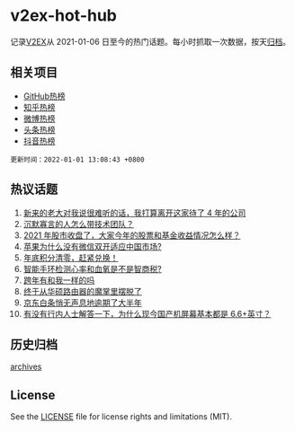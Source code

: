 # v2ex-hot-hub

 记录[V2EX](https://www.v2ex.com/)从 2021-01-06 日至今的热门话题。每小时抓取一次数据，按天[归档](archives)。
 
 ## 相关项目

- [GitHub热榜](https://github.com/lonnyzhang423/github-hot-hub)
- [知乎热榜](https://github.com/lonnyzhang423/zhihu-hot-hub)
- [微博热榜](https://github.com/lonnyzhang423/weibo-hot-hub)
- [头条热榜](https://github.com/lonnyzhang423/toutiao-hot-hub)
- [抖音热榜](https://github.com/lonnyzhang423/douyin-hot-hub)


 `更新时间：2022-01-01 13:08:43 +0800`

## 热议话题

1. [新来的老大对我说很难听的话，我打算离开这家待了 4 年的公司](https://www.v2ex.com/t/825511)
1. [沉默寡言的人怎么带技术团队？](https://www.v2ex.com/t/825500)
1. [2021 年股市收盘了，大家今年的股票和基金收益情况怎么样？](https://www.v2ex.com/t/825526)
1. [苹果为什么没有微信双开适应中国市场?](https://www.v2ex.com/t/825616)
1. [年底积分清零，赶紧兑换！](https://www.v2ex.com/t/825550)
1. [智能手环检测心率和血氧是不是智商税?](https://www.v2ex.com/t/825514)
1. [跨年有和我一样的吗](https://www.v2ex.com/t/825585)
1. [终于从华硕路由器的魔掌里摆脱了](https://www.v2ex.com/t/825516)
1. [京东白条悄无声息地逾期了大半年](https://www.v2ex.com/t/825524)
1. [有没有行内人士解答一下，为什么现今国产机屏幕基本都是 6.6+英寸？](https://www.v2ex.com/t/825499)

## 历史归档

[archives](archives)

## License

See the [LICENSE](LICENSE) file for license rights and limitations (MIT).
